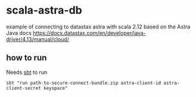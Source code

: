 # scala-astra-db

example of connecting to datastax astra with scala 2.12 based on the Astra Java docs https://docs.datastax.com/en/developer/java-driver/4.13/manual/cloud/

## how to run

Needs [sbt](https://www.scala-sbt.org/) to run

`sbt "run path-to-secure-connect-bundle.zip astra-client-id astra-client-secret keyspace"`


